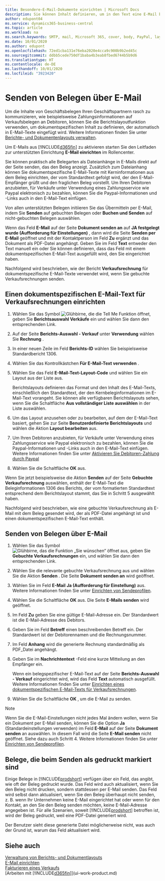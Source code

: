 ```yaml
---
title: Besondere-E-Mail-Dokumente einrichten | Microsoft Docs
description: Sie können Inhalt definieren, um in den Text eine E-Mail beispielsweise ein Paypal-Link einzufügen. Bestellanforderungen können auch Dokumente an eine E-Mail-Nachricht angehängt werden.
author: edupont04
ms.service: dynamics365-business-central
ms.topic: article
ms.workload: na
ms.search.keywords: SMTP, mail, Microsoft 365, cover, body, PayPal, layout
ms.date: 10/01/2020
ms.author: edupont
ms.openlocfilehash: 72ed1cba131e76eba2020e4cca9c900b9b2ed45c
ms.sourcegitcommit: ddbb5cede750df1baba4b3eab8fbed6744b5b9d6
ms.translationtype: HT
ms.contentlocale: de-DE
ms.lasthandoff: 10/01/2020
ms.locfileid: "3923420"
---
```

# <a name="send-documents-by-email"></a>Senden von Belegen über E-Mail

Um die Inhalte von Geschäftsbelegen Ihren Geschäftspartnern rasch zu kommunizieren, wie beispielsweise Zahlungsinformationen auf Verkaufsbelegen an Debitoren, können Sie die Berichtslayoutfunktion verwenden, um dokumentspezifischen Inhalt zu definieren, der automatisch in E-Mail-Texte eingefügt wird. Weitere Informationen finden Sie unter [Berichte- und Dokumentenlayouts verwalten](ui-manage-report-layouts.md).

Um E-Mails aus [!INCLUDE[d365fin](includes/d365fin_md.md)] zu aktivieren starten Sie den Leitfaden zur unterstützten Einrichtung **E-Mail einrichten** im Rollencenter.

Sie können praktisch alle Belegarten als Dateianhänge in E-Mails direkt auf der Seite senden, das den Beleg anzeigt. Zusätzlich zum Dateianhang können Sie dokumentspezifische E-Mail-Texte mit Kerninformationen aus dem Beleg einrichten, der vom Standardtext gefolgt wird, der den E-Mail-Empfänger grüßt und den fraglichen Beleg vorstellt. Um Ihren Debitoren anzubieten, für Verkäufe unter Verwendung eines Zahlungsservice wie Paypal elektronisch zu bezahlen, können Sie die Paypal-Informationen und -Links auch in den E-Mail-Text einfügen.

Von allen unterstützten Belegen initiieren Sie das Übermitteln per E-Mail, indem Sie **Senden** auf gebuchten Belegen oder **Buchen und Senden** auf nicht-gebuchten Belegen auswählen.

Wenn das Feld **E-Mail** auf der Seite **Dokument senden an** auf **JA festgelegt wurde (Aufforderung für Einstellungen)** , dann wird die Seite **Senden per E-Mail** geöffnet und mit der Kontaktperson im Feld **Zu** ergänzt und das Dokument als PDF-Datei angehängt. Geben Sie im Feld **Text** entweder den Text manuell ein oder Sie können definieren, dass das Feld mit einem dokumentspezifischen E-Mail-Text ausgefüllt wird, den Sie eingerichtet haben.

Nachfolgend wird beschrieben, wie der Bericht **Verkaufsrechnung** für dokumentspezifische E-Mail-Texte verwendet wird, wenn Sie gebuchte Verkaufsrechnungen senden.

## <a name="to-set-up-a-document-specific-email-body-for-sales-invoices"></a>Einen dokumentspezifischen E-Mail-Text für Verkaufsrechnungen einrichten

1. Wählen Sie das Symbol ![Glühbirne, die die Tell Me Funktion öffnet](media/ui-search/search_small.png "Was möchten Sie tun?"), geben Sie **Berichtsauswahl Verkäufe** ein und wählen Sie dann den entsprechenden Link.
2. Auf der Seite **Berichts-Auswahl - Verkauf** unter **Verwendung** wählen Sie **Rechnung** .
3. In einer neuen Zeile im Feld **Berichts-ID** wählen Sie beispielsweise Standardbericht 1306.
4. Wählen Sie das Kontrollkästchen **Für E-Mail-Text verwenden** .
5. Wählen Sie das Feld **E-Mail-Text-Layout-Code** und wählen Sie ein Layout aus der Liste aus.

    Berichtslayouts definieren das Format und den Inhalt des E-Mail-Texts, einschließlich den Standardtext, der den Kernbeleginformationen im E-Mail-Text vorangeht. Sie können alle verfügbaren Berichtslayouts sehen, wenn Sie die Schaltfläche **Aus vollständiger Liste auswählen** in der Liste auswählen.
6. Um das Layout anzusehen oder zu bearbeiten, auf dem der E-Mail-Text basiert, gehen Sie zur Seite **Benutzerdefinierte Berichtslayouts** und wählen die Aktion **Layout bearbeiten** aus.
7. Um Ihren Debitoren anzubieten, für Verkäufe unter Verwendung eines Zahlungsservice wie Paypal elektronisch zu bezahlen, können Sie die Paypal-Informationen und -Links auch in den E-Mail-Text einfügen. Weitere Informationen finden Sie unter [Aktivieren Sie Debitoren-Zahlung durch Paypal](sales-how-enable-payment-service-extensions.md)
8. Wählen Sie die Schaltfläche **OK** aus.

Wenn Sie jetzt beispielsweise die Aktion **Senden** auf der Seite **Gebuchte Verkaufsrechnung** auswählen, enthält der E-Mail-Text die Beleginformationen 1306 des Berichts, der vom formatierten Standardtext entsprechend dem Berichtslayout stammt, das Sie in Schritt 5 ausgewählt haben.

Nachfolgend wird beschrieben, wie eine gebuchte Verkaufsrechnung als E-Mail mit dem Beleg gesendet wird, der als PDF-Datei angehängt ist und einen dokumentspezifischen E-Mail-Text enthält.

## <a name="to-send-documents-by-email"></a>Senden von Belegen über E-Mail

1. Wählen Sie das Symbol ![Glühbirne, das die Funktion „Sie wünschen“ öffnet](media/ui-search/search_small.png "Was möchten Sie tun?") aus, geben Sie **Gebuchte Verkaufsrechnungen** ein, und wählen Sie dann den entsprechenden Link.
2. Wählen Sie die relevante gebuchte Verkaufsrechnung aus und wählen Sie die Aktion **Senden** . Die Seite **Dokument senden an** wird geöffnet.
3. Wählen Sie im Feld **E-Mail** **Ja (Aufforderung für Einstellung)** aus. Weitere Informationen finden Sie unter [Einrichten von Sendeprofilen](sales-how-setup-document-send-profiles.md).
4. Wählen Sie die Schaltfläche **OK** aus. Die Seite **E-Mails senden** wird geöffnet.
5. Im Feld **Zu** geben Sie eine gültige E-Mail-Adresse ein. Der Standardwert ist die E-Mail-Adresse des Debitors.
6. Geben Sie im Feld **Betreff** einen beschreibenden Betreff ein. Der Standardwert ist der Debitorennamen und die Rechnungsnummer.
7. Im Feld **Anhang** wird die generierte Rechnung standardmäßig als PDF\_Datei angehängt.
8. Geben Sie im **Nachrichtentext** -Feld eine kurze Mitteilung an den Empfänger ein.

    Wenn ein belegspezifischer E-Mail-Text auf der Seite **Berichts-Auswahl - Verkauf** eingerichtet wird, wird das Feld **Text** automatisch ausgefüllt. Weitere Informationen finden Sie unter [Einrichten eines dokumentspezifischen E-Mail-Texts für Verkaufsrechnungen](ui-how-send-documents-email.md#to-set-up-a-document-specific-email-body-for-sales-invoices).
9. Wählen Sie die Schaltfläche **OK** , um die E-Mail zu senden.

> [!NOTE]  
> Wenn Sie die E-Mail-Einstellungen nicht jedes Mal ändern wollen, wenn Sie ein Dokument per E-Mail senden, können Sie die Option **Ja** (Standardeinstellungen verwenden) im Feld **E-Mail** auf der Seite **Dokument senden** an auswählen. In diesem Fall wird die Seite **E-Mail senden** nicht geöffnet. Siehe dazu auch Schritt 4. Weitere Informationen finden Sie unter [Einrichten von Sendeprofilen](sales-how-setup-document-send-profiles.md).  

## <a name="documents-marked-as-printed-when-they-are-sent"></a>Belege, die beim Senden als gedruckt markiert sind

Einige Belege in [!INCLUDE[prodshort](includes/prodshort.md)] verfügen über ein Feld, das angibt, wie oft der Beleg gedruckt wurde. Das Feld wird auch aktualisiert, wenn Sie den Beleg nicht drucken, sondern stattdessen per E-Mail senden. Das Feld wird selbst dann aktualisiert, wenn Sie den Beleg überhaupt nicht senden, z. B. wenn Ihr Unternehmen keine E-Mail eingerichtet hat oder wenn für den Kontakt, an den Sie den Beleg senden möchten, keine E-Mail-Adresse angegeben ist. Für alle Szenarien, soweit [!INCLUDE[prodshort](includes/prodshort.md)] betroffen ist, wird der Beleg gedruckt, weil eine PDF-Datei generiert wird.  

Der Benutzer sieht diese generierte Datei möglicherweise nicht, was auch der Grund ist, warum das Feld aktualisiert wird.

## <a name="see-also"></a>Siehe auch

[Verwaltung von Berichts- und Dokumentlayouts](ui-manage-report-layouts.md)  
[E-Mail einrichten](admin-how-setup-email.md)  
[Fakturieren eines Verkaufs](sales-how-invoice-sales.md)  
[Arbeiten mit [!INCLUDE[d365fin](includes/d365fin_md.md)]](ui-work-product.md)
